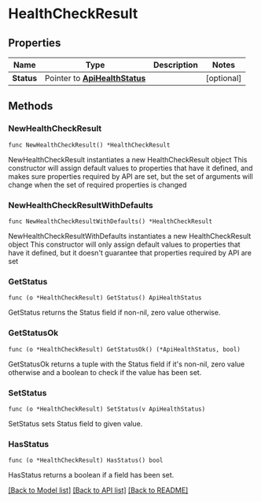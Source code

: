 # HealthCheckResult

## Properties

Name | Type | Description | Notes
------------ | ------------- | ------------- | -------------
**Status** | Pointer to [**ApiHealthStatus**](ApiHealthStatus.md) |  | [optional] 

## Methods

### NewHealthCheckResult

`func NewHealthCheckResult() *HealthCheckResult`

NewHealthCheckResult instantiates a new HealthCheckResult object
This constructor will assign default values to properties that have it defined,
and makes sure properties required by API are set, but the set of arguments
will change when the set of required properties is changed

### NewHealthCheckResultWithDefaults

`func NewHealthCheckResultWithDefaults() *HealthCheckResult`

NewHealthCheckResultWithDefaults instantiates a new HealthCheckResult object
This constructor will only assign default values to properties that have it defined,
but it doesn't guarantee that properties required by API are set

### GetStatus

`func (o *HealthCheckResult) GetStatus() ApiHealthStatus`

GetStatus returns the Status field if non-nil, zero value otherwise.

### GetStatusOk

`func (o *HealthCheckResult) GetStatusOk() (*ApiHealthStatus, bool)`

GetStatusOk returns a tuple with the Status field if it's non-nil, zero value otherwise
and a boolean to check if the value has been set.

### SetStatus

`func (o *HealthCheckResult) SetStatus(v ApiHealthStatus)`

SetStatus sets Status field to given value.

### HasStatus

`func (o *HealthCheckResult) HasStatus() bool`

HasStatus returns a boolean if a field has been set.


[[Back to Model list]](../README.md#documentation-for-models) [[Back to API list]](../README.md#documentation-for-api-endpoints) [[Back to README]](../README.md)


